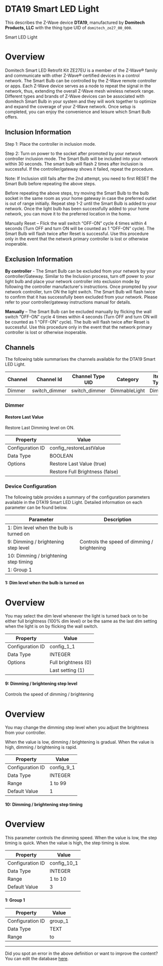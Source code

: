 
# DTA19 Smart LED Light

This describes the Z-Wave device **DTA19**, manufactured by **Domitech Products, LLC** with the thing type UID of ```domitech_ze27_00_000```. 

Smart LED Light  


# Overview #

Domitech Smart LED Retrofit Kit ZE27EU is a member of the Z-Wave® family and communicate with other Z-Wave® certified devices in a control network. The Smart Bulb can be controlled by the Z-Wave remote controller or apps. Each Z-Wave device serves as a node to repeat the signal in the network, thus, extending the overall Z-Wave mesh wireless network range. Different types and brands of Z-Wave devices can be associated with domitech Smart Bulb in your system and they will work together to optimize and expand the coverage of your Z-Wave network. Once setup is completed, you can enjoy the convenience and leisure which Smart Bulb offers. 

  


## Inclusion Information ##

Step 1: Place the controller in inclusion mode.

Step 2: Turn on power to the socket after promoted by your network controller inclusion mode. The Smart Bulb will be included into your network within 30 seconds. The smart bulb will flash 2 times after Inclusion is successful. If the controller/gateway shows it failed, repeat the procedure.

Note: If Inclusion still fails after the 2nd attempt, you need to first RESET the Smart Bulb before repeating the above steps.

Before repeating the above steps, try moving the Smart Bulb to the bulb socket in the same room as your home gateway in case the preferred outlet is out of range initially. Repeat step 1-2 until the Smart Bulb is added to your network. Once the light bulb has been successfully added to your home network, you can move it to the preferred location in the home.

Manually Reset – Flick the wall switch “OFF-ON” cycle 4 times within 4 seconds (Turn OFF and turn ON will be counted as 1 “OFF-ON” cycle). The Smart Bulb will flash twice after Reset is successful. Use this procedure only in the event that the network primary controller is lost or otherwise inoperable.

  


## Exclusion Information ##

**By controller** \- The Smart Bulb can be excluded from your network by your controller/Gateway. Similar to the Inclusion process, turn off power to your light bulb and place your network controller into exclusion mode by following the controller manufacturer's instructions. Once prompted by your network controller, turn ON the light switch. The Smart Bulb will flash twice to confirm that it has successfully been excluded from your network. Please refer to your controller/gateway instructions manual for details.

**Manually** – The Smart Bulb can be excluded manually by flicking the wall switch ”OFF-ON” cycle 4 times within 4 seconds (Turn OFF and turn ON will be counted as 1 “OFF-ON” cycle). The bulb will flash twice after Reset is successful. Use this procedure only in the event that the network primary controller is lost or otherwise inoperable.

## Channels
The following table summarises the channels available for the DTA19 Smart LED Light.

| Channel | Channel Id | Channel Type UID | Category | Item Type |
|---------|------------|------------------|----------|-----------|
| Dimmer | switch_dimmer | switch_dimmer | DimmableLight | Dimmer |



### Dimmer

#### Restore Last Value

Restore Last Dimming level on ON.


| Property         | Value    |
|------------------|----------|
| Configuration ID | config_restoreLastValue |
| Data Type        | BOOLEAN || Default Value | true |
| Options | Restore Last Value (true) |
|  | Restore Full Brightness (false) |






### Device Configuration
The following table provides a summary of the configuration parameters available in the DTA19 Smart LED Light.
Detailed information on each parameter can be found below.

| Parameter   | Description |
|-------------|-------------|
| 1: Dim level when the bulb is turned on |  |
| 9: Dimming / brightening step level | Controls the speed of dimming / brightening |
| 10: Dimming / brightening step timing |  |
| 1: Group 1 |  |




#### 1: Dim level when the bulb is turned on

  


# Overview #

You may select the dim level whenever the light is turned back on to be either full brightness (100% dim level) or be the same as the last dim setting when the light is on by flicking the wall switch.


| Property         | Value    |
|------------------|----------|
| Configuration ID | config_1_1 |
| Data Type        | INTEGER || Default Value | 0 |
| Options | Full brightness (0) |
|  | Last setting (1) |






#### 9: Dimming / brightening step level

Controls the speed of dimming / brightening  


# Overview #

You may change the dimming step level when you adjust the brightness from your controller.

When the value is low, dimming / brightening is gradual. When the value is high, dimming / brightening is rapid.


| Property         | Value    |
|------------------|----------|
| Configuration ID | config_9_1 |
| Data Type        | INTEGER |
| Range | 1 to 99 |
| Default Value | 1 |






#### 10: Dimming / brightening step timing

  


# Overview #

This parameter controls the dimming speed. When the value is low, the step timing is quick. When the value is high, the step timing is slow.


| Property         | Value    |
|------------------|----------|
| Configuration ID | config_10_1 |
| Data Type        | INTEGER |
| Range | 1 to 10 |
| Default Value | 3 |






#### 1: Group 1




| Property         | Value    |
|------------------|----------|
| Configuration ID | group_1 |
| Data Type        | TEXT |
| Range |  to  |






---

Did you spot an error in the above definition or want to improve the content?
You can edit the database [here](http://www.cd-jackson.com/index.php/zwave/zwave-device-database/zwave-device-list/devicesummary/280).

